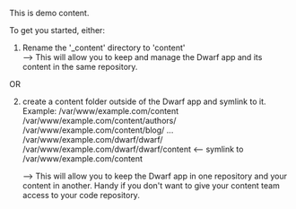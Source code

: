 This is demo content.

To get you started, either:

1. Rename the '_content' directory to 'content'  
   --> This will allow you to keep and manage the Dwarf app and its content
       in the same repository.

OR

2. create a content folder outside of the Dwarf app and symlink to it.
   Example:
     /var/www/example.com/content
     /var/www/example.com/content/authors/
     /var/www/example.com/content/blog/
     ...
     /var/www/example.com/dwarf/dwarf/
     /var/www/example.com/dwarf/dwarf/content <-- symlink to /var/www/example.com/content

   --> This will allow you to keep the Dwarf app in one repository and your
       content in another. Handy if you don't want to give your content team
       access to your code repository.


